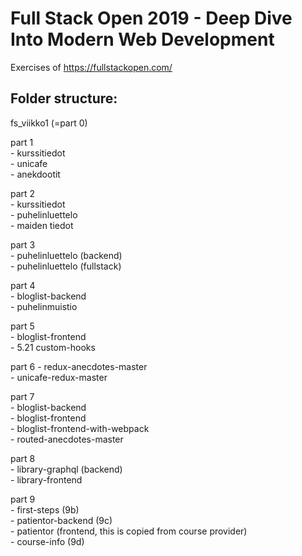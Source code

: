 # Full Stack Open 2019 - Deep Dive Into Modern Web Development
Exercises of https://fullstackopen.com/    

## Folder structure:    
fs_viikko1 (=part 0)    
    
part 1    
    - kurssitiedot    
    - unicafe     
    - anekdootit    
         
part 2    
    - kurssitiedot    
    - puhelinluettelo    
    - maiden tiedot    
         
part 3   
    - puhelinluettelo (backend)    
    - puhelinluettelo (fullstack)     
         
part 4    
    - bloglist-backend    
    - puhelinmuistio     
         
part 5    
    - bloglist-frontend     
    - 5.21 custom-hooks     
        
part 6 
    - redux-anecdotes-master     
    - unicafe-redux-master    
         
part 7    
    - bloglist-backend     
    - bloglist-frontend     
    - bloglist-frontend-with-webpack     
    - routed-anecdotes-master     
         
part 8    
    - library-graphql (backend)    
    - library-frontend     

part 9     
    - first-steps (9b)         
    - patientor-backend (9c)      
    - patientor (frontend, this is copied from course provider)      
    - course-info (9d)     